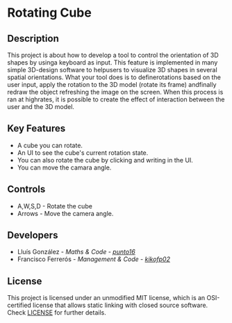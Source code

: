 # Rotating Cube 

## Description

This project is about how to develop a tool to control the orientation of 3D shapes by usinga keyboard as input. This feature is implemented in many simple 3D-design software to helpusers to visualize 3D shapes in several spatial orientations. What your tool does is to definerotations based on the user input, apply the rotation to the 3D model (rotate its frame) andfinally redraw the object refreshing the image on the screen. When this process is ran at highrates, it is possible to create the effect of interaction between the user and the 3D model.

## Key Features

 - A cube you can rotate.
 - An UI to see the cube's current rotation state.
 - You can also rotate the cube by clicking and writing in the UI.
 - You can move the camara angle.
 
## Controls

 - A,W,S,D - Rotate the cube
 - Arrows  - Move the camera angle.

## Developers

 - Lluís González - _Maths & Code_ - [_punto16_](https://github.com/punto16)
 - Francisco Ferrerós - _Management & Code_ - [_kikofp02_](https://github.com/kikofp02)


## License

This project is licensed under an unmodified MIT license, which is an OSI-certified license that allows static linking with closed source software. Check [LICENSE](LICENSE) for further details.
